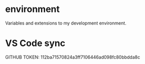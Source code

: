 # environment
Variables and extensions to my development environment.

VS Code sync
=
GITHUB TOKEN: 112ba71570824a3ff7106446ad098fc80bbdda8c